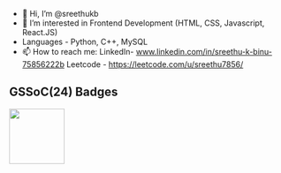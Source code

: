 - 👋 Hi, I’m @sreethukb
- 🌱 I’m interested in Frontend Development (HTML, CSS, Javascript, React.JS)
- Languages - Python, C++, MySQL
- 📫 How to reach me: LinkedIn- www.linkedin.com/in/sreethu-k-binu-75856222b Leetcode - https://leetcode.com/u/sreethu7856/

<!---
sreethukb/sreethukb is a ✨ special ✨ repository because its `README.md` (this file) appears on your GitHub profile.
You can click the Preview link to take a look at your changes.
--->
## GSSoC(24) Badges 
<div style='display:flex; align-items:center; gap: 10px;' align='center'>
<img src="https://github.com/sreethukb/Postman-Challenge/blob/main/docs/assets/Postman%20White.png" width="100px" height="100px" />
</div>
